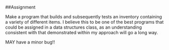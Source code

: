 ##Assignment

Make a program that builds and subsequently tests an inventory containing a variety of different items. I believe this to be one of the best programs that could be assigned in a data structures class, as an understanding consistent with that demonstrated within my approach will go a long way.

MAY have a minor bug!!